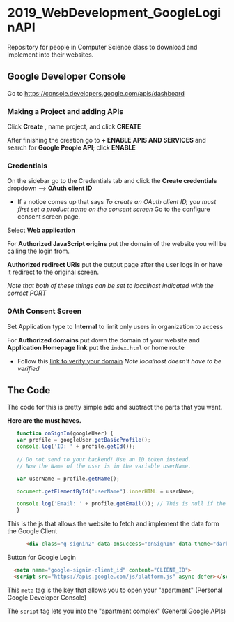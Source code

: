 # 2019_WebDevelopment_GoogleLoginAPI
Repository for people in Computer Science class to download and implement into their websites.
<br>


## Google Developer Console 
  Go to https://console.developers.google.com/apis/dashboard
  
 ### Making a Project and adding APIs
  
  Click **Create** , name project, and click **CREATE**
  
  After finishing the creation go to **+ ENABLE APIS AND SERVICES** and search for **Google People API**; click **ENABLE**
  
  
  ### Credentials
 
  On the sidebar go to the Credentials tab and click the **Create credentials** dropdown --> **0Auth client ID**
 
  * If a notice comes up that says _To create an OAuth client ID, you must first set a product name on the consent screen_ Go to the  configure consent screen page.

  Select **Web application**  

  For **Authorized JavaScript origins** put the domain of the website you will be calling the login from.

  **Authorized redirect URIs** put the output page after the user logs in or have it redirect to the original screen.

  *Note that both of these things can be set to localhost indicated with the correct PORT*

  ### 0Ath Consent Screen

  Set Application type to **Internal** to limit only users in organization to access
  
  For **Authorized domains** put down the domain of your website and **Application Homepage link** put the `index.html` or home route
  
  * Follow this [link to verify your domain](https://search.google.com/search-console/welcome)
  *Note localhost doesn't have to be verified*

  ## The Code

  The code for this is pretty simple add and subtract the parts that you want. 
  
  **Here are the must haves.**

 ```js   
    function onSignIn(googleUser) {
    var profile = googleUser.getBasicProfile();
    console.log('ID: ' + profile.getId());
        
    // Do not send to your backend! Use an ID token instead.
    // Now the Name of the user is in the variable userName.

    var userName = profile.getName();

    document.getElementById("userName").innerHTML = userName;

    console.log('Email: ' + profile.getEmail()); // This is null if the 'email' scope is not present.
    }
  ```

  This is the js that allows the website to fetch and implement the data form the Google Client

  ```html
        <div class="g-signin2" data-onsuccess="onSignIn" data-theme="dark"></div>
  ```
  Button for Google Login 

  ```html
    <meta name="google-signin-client_id" content="CLIENT_ID">
    <script src="https://apis.google.com/js/platform.js" async defer></script>


  ```
  This `meta` tag is the key that allows you to open your "apartment" (Personal Google Developer Console)

  The `script` tag lets you into the "apartment complex" (General Google APIs)
